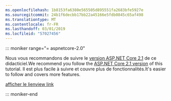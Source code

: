 ```yaml
---
ms.openlocfilehash: 1b8153fa6380e565505d895551fa2683bfe5927e
ms.sourcegitcommit: 24b1f6decbb17bb22a45166e5fdb0845c65af498
ms.translationtype: MT
ms.contentlocale: fr-FR
ms.lasthandoff: 03/01/2019
ms.locfileid: "57027456"
---
```

::: moniker range="= aspnetcore-2.0"

<span data-ttu-id="44f07-101">Nous vous recommandons de suivre le [version ASP.NET Core 2.1](xref:razor-pages-start?view=aspnetcore-2.1) de ce didacticiel.</span><span class="sxs-lookup"><span data-stu-id="44f07-101">We recommend you follow the [ASP.NET Core 2.1 version](xref:razor-pages-start?view=aspnetcore-2.1) of this tutorial.</span></span> <span data-ttu-id="44f07-102">Il est plus facile à suivre et couvre plus de fonctionnalités.</span><span class="sxs-lookup"><span data-stu-id="44f07-102">It's easier to follow and covers more features.</span></span>

 [<span data-ttu-id="44f07-103">afficher le lien</span><span class="sxs-lookup"><span data-stu-id="44f07-103">view link</span></span>](?view=aspnetcore-2.1)

::: moniker-end

